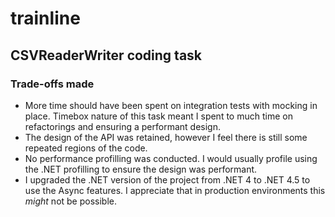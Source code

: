 # trainline

## CSVReaderWriter coding task

### Trade-offs made
 * More time should have been spent on integration tests with mocking in place. Timebox nature of this task meant I spent to much time on refactorings and ensuring a performant design.
 * The design of the API was retained, however I feel there is still some repeated regions of the code.
 * No performance profilling was conducted. I would usually profile using the .NET profilling to ensure the design was performant.
 * I upgraded the .NET version of the project from .NET 4 to .NET 4.5 to use the Async features. I appreciate that in production environments this *might* not be possible.
